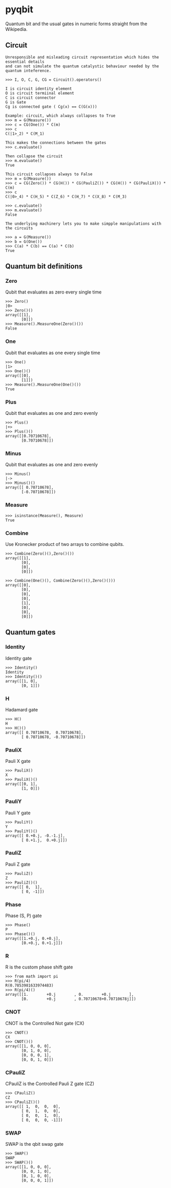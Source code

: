 # pyqbit
Quantum bit and the usual gates in numeric forms straight from the Wikipedia.
## Circuit

    Unresponsible and misleading circuit representation which hides the essential details 
    and can not simulate the quantum catalystic behaviour needed by the quantum inteference.

    >>> I, O, C, G, CG = Circuit().operators()

    I is circuit identity element
    O is circuit termiinal element
    C is circuit connector
    G is Gate
    Cg is connected gate ( Cg(x) == C(G(x)))

    Example: circuit, which always collapses to True
    >>> m = G(Measure())
    >>> c = CG(One()) * C(m)
    >>> c
    C(|1>_2) * C(M_1)

    This makes the connections between the gates
    >>> c.evaluate()

    Then collapse the circuit
    >>> m.evaluate()
    True

    This circuit collapses always to False
    >>> m = G(Measure())
    >>> c = CG(Zero()) * CG(H()) * CG(PauliZ()) * CG(H()) * CG(PauliX()) * C(m)
    >>> c
    C(|0>_4) * C(H_5) * C(Z_6) * C(H_7) * C(X_8) * C(M_3)

    >>> c.evaluate()
    >>> m.evaluate()
    False

    The underlying machinery lets you to make simpple manipulations with the circuits

    >>> a = G(Measure())
    >>> b = G(One())
    >>> C(a) * C(b) == C(a) * C(b)
    True

    
## Quantum bit definitions

### Zero
Qubit that evaluates as zero every single time

    >>> Zero()
    |0>
    >>> Zero()()
    array([[1],
           [0]])
    >>> Measure().MeasureOne(Zero()())
    False

    
### One
Qubit that evaluates as one every single time

    >>> One()
    |1>
    >>> One()()
    array([[0],
           [1]])
    >>> Measure().MeasureOne(One()())
    True
    
    
### Plus
Qubit that evaluates as one and zero evenly

    >>> Plus()
    |+>
    >>> Plus()()
    array([[0.70710678],
           [0.70710678]])
    
    
### Minus
Qubit that evaluates as one and zero evenly

    >>> Minus()
    |->
    >>> Minus()()
    array([[ 0.70710678],
           [-0.70710678]])
    
    
### Measure

    >>> isinstance(Measure(), Measure)
    True

    
### Combine
Use Kronecker product of two arrays to combine qubits.

    >>> Combine(Zero()(),Zero()())
    array([[1],
           [0],
           [0],
           [0]])

    >>> Combine(One()(), Combine(Zero()(),Zero()()))
    array([[0],
           [0],
           [0],
           [0],
           [1],
           [0],
           [0],
           [0]])

    
## Quantum gates

### Identity
Identity gate
    
    >>> Identity()
    Identity
    >>> Identity()()
    array([[1, 0],
           [0, 1]])

    
### H
Hadamard gate

    >>> H()
    H
    >>> H()()
    array([[ 0.70710678,  0.70710678],
           [ 0.70710678, -0.70710678]])

    
### PauliX
Pauli X gate

    >>> PauliX()
    X
    >>> PauliX()()
    array([[0, 1],
           [1, 0]])

    
### PauliY
Pauli Y gate

    >>> PauliY()
    Y
    >>> PauliY()()
    array([[ 0.+0.j, -0.-1.j],
           [ 0.+1.j,  0.+0.j]])

    
### PauliZ
Pauli Z gate

    >>> PauliZ()
    Z
    >>> PauliZ()()
    array([[ 0,  1],
           [ 0, -1]])

    
### Phase
Phase (S, P) gate

    >>> Phase()
    P
    >>> Phase()()
    array([[1.+0.j, 0.+0.j],
           [0.+0.j, 0.+1.j]])

    
### R
R is the custom phase shift gate

    >>> from math import pi
    >>> R(pi/4)
    R(0.7853981633974483)
    >>> R(pi/4)()
    array([[1.        +0.j        , 0.        +0.j        ],
           [0.        +0.j        , 0.70710678+0.70710678j]])

    
### CNOT
CNOT is the Controlled Not gate (CX)

    >>> CNOT()
    CX
    >>> CNOT()()
    array([[1, 0, 0, 0],
           [0, 1, 0, 0],
           [0, 0, 0, 1],
           [0, 0, 1, 0]])

    
### CPauliZ
CPauliZ is the Controlled Pauli Z gate (CZ)

    >>> CPauliZ()
    CZ
    >>> CPauliZ()()
    array([[ 1,  0,  0,  0],
           [ 0,  1,  0,  0],
           [ 0,  0,  1,  0],
           [ 0,  0,  0, -1]])

    
### SWAP
SWAP is the qbit swap gate

    >>> SWAP()
    SWAP
    >>> SWAP()()
    array([[1, 0, 0, 0],
           [0, 0, 1, 0],
           [0, 1, 0, 0],
           [0, 0, 0, 1]])

    